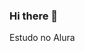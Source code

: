 ### Hi there 👋
Estudo no Alura
<!--
**bruna-houck16/bruna-houck16** is a ✨ _special_ ✨ repository because its `README.md` (this file) appears on your GitHub profile.
